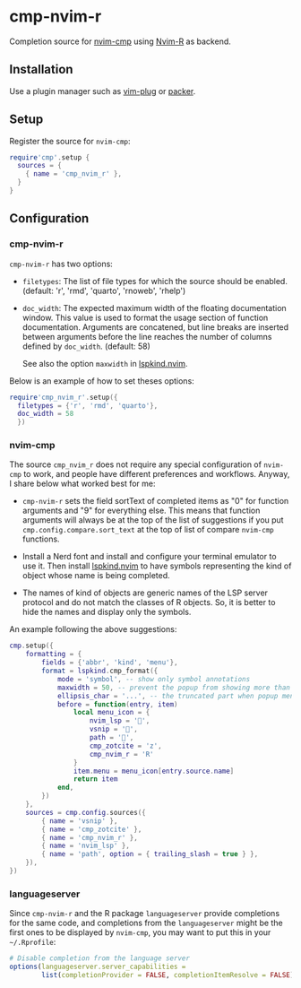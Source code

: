 # cmp-nvim-r

Completion source for [nvim-cmp](https://github.com/hrsh7th/nvim-cmp) using [Nvim-R](https://github.com/jalvesaq/Nvim-R) as backend.

## Installation

Use a plugin manager such as [vim-plug](https://github.com/junegunn/vim-plug)
or [packer](https://github.com/wbthomason/packer.nvim).

## Setup

Register the source for `nvim-cmp`:

```lua
require'cmp'.setup {
  sources = {
    { name = 'cmp_nvim_r' },
  }
}
```

## Configuration

### cmp-nvim-r

`cmp-nvim-r` has two options:

  - `filetypes`: The list of file types for which the source should be enabled.
     (default: 'r', 'rmd', 'quarto', 'rnoweb', 'rhelp')

  - `doc_width`: The expected maximum width of the floating documentation
    window. This value is used to format the usage section of function
    documentation. Arguments are concatened, but line breaks are inserted
    between arguments before the line reaches the number of columns defined by
    `doc_width`. (default: 58)

    See also the option `maxwidth` in [lspkind.nvim](https://github.com/onsails/lspkind.nvim).

Below is an example of how to set theses options:

```lua
require'cmp_nvim_r'.setup({
  filetypes = {'r', 'rmd', 'quarto'},
  doc_width = 58
  })
```

### nvim-cmp

The source `cmp_nvim_r` does not require any special configuration of
`nvim-cmp` to work, and people have different preferences and workflows.
Anyway, I share below what worked best for me:

  - `cmp-nvim-r` sets the field sortText of completed items as "0" for
    function arguments and "9" for everything else. This means that function
    arguments will always be at the top of the list of suggestions if you put
    `cmp.config.compare.sort_text` at the top of list of compare `nvim-cmp`
    functions.

  - Install a Nerd font and install and configure your terminal emulator to
    use it. Then install
    [lspkind.nvim](https://github.com/onsails/lspkind.nvim) to have symbols
    representing the kind of object whose name is being completed.

  - The names of kind of objects are generic names of the LSP server protocol
    and do not match the classes of R objects. So, it is better to hide the
    names and display only the symbols.

An example following the above suggestions:

```lua
cmp.setup({
    formatting = {
        fields = {'abbr', 'kind', 'menu'},
        format = lspkind.cmp_format({
            mode = 'symbol', -- show only symbol annotations
            maxwidth = 50, -- prevent the popup from showing more than provided characters
            ellipsis_char = '...', -- the truncated part when popup menu exceed maxwidth
            before = function(entry, item)
                local menu_icon = {
                    nvim_lsp = '',
                    vsnip = '',
                    path = '',
                    cmp_zotcite = 'z',
                    cmp_nvim_r = 'R'
                }
                item.menu = menu_icon[entry.source.name]
                return item
            end,
        })
    },
    sources = cmp.config.sources({
        { name = 'vsnip' },
        { name = 'cmp_zotcite' },
        { name = 'cmp_nvim_r' },
        { name = 'nvim_lsp' },
        { name = 'path', option = { trailing_slash = true } },
    }),
})
```
### languageserver

Since `cmp-nvim-r` and the R package `languageserver` provide completions for
the same code, and completions from the `languageserver` might be the first
ones to be displayed by `nvim-cmp`, you may want to put this in your `~/.Rprofile`:

```r
# Disable completion from the language server
options(languageserver.server_capabilities =
        list(completionProvider = FALSE, completionItemResolve = FALSE))

```
